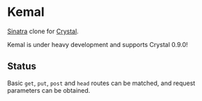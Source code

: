 # Kemal

[Sinatra](http://www.sinatrarb.com/) clone for [Crystal](http://www.crystal-lang.org).

Kemal is under heavy development and supports Crystal 0.9.0!

## Status

Basic `get`, `put`, `post` and `head` routes can be matched, and request parameters can be obtained.

